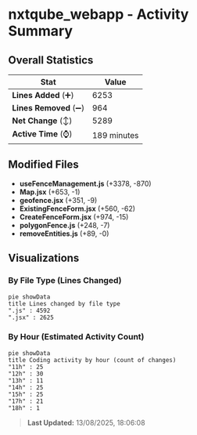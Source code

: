 # nxtqube_webapp - Activity Summary 

## Overall Statistics

| Stat                   | Value                                                             |
| ---------------------- | ----------------------------------------------------------------- |
| **Lines Added** (➕)   | 6253                                          |
| **Lines Removed** (➖) | 964                                        |
| **Net Change** (↕)    | 5289                |
| **Active Time** (⌚)   | 189 minutes |


## Modified Files
- **useFenceManagement.js** (+3378, -870)
- **Map.jsx** (+653, -1)
- **geofence.jsx** (+351, -9)
- **ExistingFenceForm.jsx** (+560, -62)
- **CreateFenceForm.jsx** (+974, -15)
- **polygonFence.js** (+248, -7)
- **removeEntities.js** (+89, -0)

## Visualizations

### By File Type (Lines Changed)

```mermaid
pie showData
title Lines changed by file type
".js" : 4592
".jsx" : 2625
```

### By Hour (Estimated Activity Count)

```mermaid
pie showData
title Coding activity by hour (count of changes)
"11h" : 25
"12h" : 30
"13h" : 11
"14h" : 25
"15h" : 25
"17h" : 21
"18h" : 1
```


> **Last Updated:** 13/08/2025, 18:06:08
